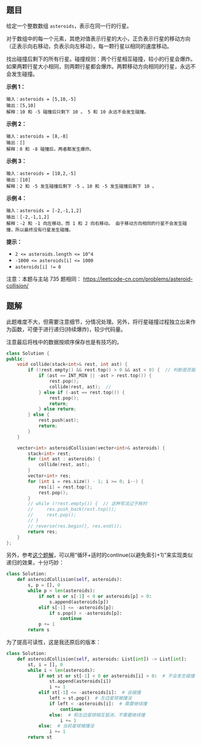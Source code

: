 ## 题目

给定一个整数数组 `asteroids`，表示在同一行的行星。

对于数组中的每一个元素，其绝对值表示行星的大小，正负表示行星的移动方向（正表示向右移动，负表示向左移动）。每一颗行星以相同的速度移动。

找出碰撞后剩下的所有行星。碰撞规则：两个行星相互碰撞，较小的行星会爆炸。如果两颗行星大小相同，则两颗行星都会爆炸。两颗移动方向相同的行星，永远不会发生碰撞。

 

**示例 1：**

```
输入：asteroids = [5,10,-5]
输出：[5,10]
解释：10 和 -5 碰撞后只剩下 10 。 5 和 10 永远不会发生碰撞。
```

**示例 2：**

```
输入：asteroids = [8,-8]
输出：[]
解释：8 和 -8 碰撞后，两者都发生爆炸。
```

**示例 3：**

```
输入：asteroids = [10,2,-5]
输出：[10]
解释：2 和 -5 发生碰撞后剩下 -5 。10 和 -5 发生碰撞后剩下 10 。
```

**示例 4：**

```
输入：asteroids = [-2,-1,1,2]
输出：[-2,-1,1,2]
解释：-2 和 -1 向左移动，而 1 和 2 向右移动。 由于移动方向相同的行星不会发生碰撞，所以最终没有行星发生碰撞。 
```

 

**提示：**

- `2 <= asteroids.length <= 10^4`
- `-1000 <= asteroids[i] <= 1000`
- `asteroids[i] != 0`



注意：本题与主站 735 题相同： https://leetcode-cn.com/problems/asteroid-collision/



## 题解

此题难度不大，但需要注意细节，分情况处理。另外，将行星碰撞过程独立出来作为函数，可便于进行递归(持续爆炸)，较少代码量。

注意最后将栈中的数据按顺序保存也是有技巧的。

```c++
class Solution {
public:
    void collide(stack<int>& rest, int ast) {
        if (!rest.empty() && rest.top() > 0 && ast < 0) {  // 判断是否能碰撞
            if (ast == INT_MIN || -ast > rest.top()) {
                rest.pop();
                collide(rest, ast);  //
            } else if (-ast == rest.top()) {
                rest.pop();
                return;
            } else return;
        } else {
            rest.push(ast);
            return;
        }
    }

    vector<int> asteroidCollision(vector<int>& asteroids) {
        stack<int> rest;
        for (int ast : asteroids) {
            collide(rest, ast);
        }
        vector<int> res;
        for (int i = res.size() - 1; i >= 0; i--) {
            res[i] = rest.top();
            rest.pop();
        }
        // while (!rest.empty()) {  // 这种写法过于耗时
        //     res.push_back(rest.top());
        //     rest.pop();
        // }
        // reverse(res.begin(), res.end());
        return res;
    }
};
```



另外，参考[这个题解](https://leetcode-cn.com/problems/XagZNi/solution/shua-chuan-jian-zhi-offer-day17-zhan-i-0-5yho/)，可以用“循环+适时的continue(以避免索引+1)”来实现类似递归的效果，十分巧妙：

```python
class Solution:
    def asteroidCollision(self, asteroids):
        s, p = [], 0
        while p < len(asteroids):
            if not s or s[-1] < 0 or asteroids[p] > 0:
                s.append(asteroids[p])
            elif s[-1] <= -asteroids[p]:
                if s.pop() < -asteroids[p]:
                    continue
            p += 1
        return s
```

为了提高可读性，这是我还原后的版本：

```python
class Solution:
    def asteroidCollision(self, asteroids: List[int]) -> List[int]:
        st, i = [], 0
        while i < len(asteroids):
            if not st or st[-1] < 0 or asteroids[i] > 0:  # 不会发生碰撞
                st.append(asteroids[i])
                i += 1
            elif st[-1] <= -asteroids[i]:  # 会碰撞
                left = st.pop()  # 左边星球被撞没
                if left < -asteroids[i]:  # 需要继续撞
                    continue
                else:  # 和左边星球相互抵消，不需要继续撞
                    i += 1
            else:  # 当前星球被撞没
                i += 1
        return st
```

